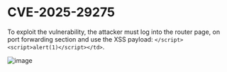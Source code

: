 # CVE-2025-29275
To exploit the vulnerability, the attacker must log into the router page, on port forwarding section and use the XSS payload: `</script><script>alert(1)</script></td>`.

![image](https://github.com/user-attachments/assets/21cd7622-2b1e-429c-a53b-01107d34d7c0)
